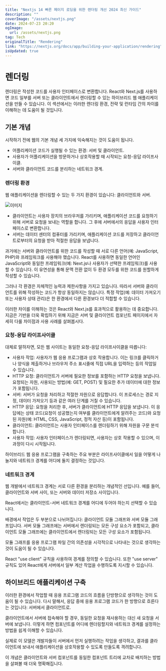 ```yaml
---
title: "Nextjs 14 빠른 페이지 로딩을 위한 렌더링 개선 2024 최신 가이드"
description: ""
coverImage: "/assets/nextjs.png"
date: 2024-07-23 20:20
ogImage: 
  url: /assets/nextjs.png
tag: Tech
originalTitle: "Rendering"
link: "https://nextjs.org/docs/app/building-your-application/rendering"
isUpdated: true
---
```





# 렌더링

렌더링은 작성한 코드를 사용자 인터페이스로 변환합니다. React와 Next.js를 사용하면 코드 일부를 서버 또는 클라이언트에서 렌더링할 수 있는 하이브리드 웹 애플리케이션을 만들 수 있습니다. 이 섹션에서는 이러한 렌더링 환경, 전략 및 런타임 간의 차이를 이해하는 데 도움이 될 것입니다.

## 기본 개념

시작하기 전에 웹의 기본 개념 세 가지에 익숙해지는 것이 도움이 됩니다.

<div class="content-ad"></div>

- 어플리케이션 코드가 실행될 수 있는 환경: 서버 및 클라이언트.
- 사용자가 어플리케이션을 방문하거나 상호작용할 때 시작되는 요청-응답 라이프사이클.
- 서버와 클라이언트 코드를 분리하는 네트워크 경계.

### 렌더링 환경

웹 애플리케이션을 렌더링할 수 있는 두 가지 환경이 있습니다: 클라이언트와 서버.

![이미지](/assets/img/2024-07-23-Rendering_0.png)

<div class="content-ad"></div>

- 클라이언트는 사용자 장치의 브라우저를 가리키며, 애플리케이션 코드를 요청하기 위해 서버로 요청을 보내는 역할을 합니다. 그 후에 서버에서의 응답을 사용자 인터페이스로 변환합니다.
- 서버는 데이터 센터의 컴퓨터를 가리키며, 애플리케이션 코드를 저장하고 클라이언트로부터의 요청을 받아 적절한 응답을 보냅니다.

과거에는 서버와 클라이언트를 위한 코드를 작성할 때 서로 다른 언어(예: JavaScript, PHP)와 프레임워크를 사용해야 했습니다. React를 사용하면 동일한 언어인 JavaScript와 동일한 프레임워크(예: Next.js나 사용자가 선택한 프레임워크)를 사용할 수 있습니다. 이 유연성을 통해 문맥 전환 없이 두 환경 모두를 위한 코드를 원할하게 작성할 수 있습니다.

그러나 각 환경은 자체적인 능력과 제한사항을 가지고 있습니다. 따라서 서버와 클라이언트를 위해 작성하는 코드가 항상 동일하지는 않습니다. 특정 작업(예: 데이터 가져오기 또는 사용자 상태 관리)은 한 환경에서 다른 환경보다 더 적합할 수 있습니다.

이러한 차이를 이해하는 것은 React와 Next.js를 효과적으로 활용하는 데 중요합니다. 지금은 기반을 더욱 확립하기 위해 지금은 서버 및 클라이언트 컴포넌트 페이지에서 자세히 다룰 차이점과 사용 사례를 살펴봅시다.

<div class="content-ad"></div>

### 요청-응답 라이프사이클

대체로 말하자면, 모든 웹 사이트는 동일한 요청-응답 라이프사이클을 따릅니다:

- 사용자 작업: 사용자가 웹 응용 프로그램과 상호 작용합니다. 이는 링크를 클릭하거나 양식을 제출하거나 브라우저 주소 표시줄에 직접 URL을 입력하는 등의 작업일 수 있습니다.
- HTTP 요청: 클라이언트가 서버에 필요한 정보를 포함하는 HTTP 요청을 보냅니다. 요청되는 자원, 사용되는 방법(예: GET, POST) 및 필요한 추가 데이터에 대한 정보가 포함됩니다.
- 서버: 서버가 요청을 처리하고 적절한 자원으로 응답합니다. 이 프로세스는 경로 지정, 데이터 가져오기 등과 같은 여러 단계를 거칠 수 있습니다.
- HTTP 응답: 요청을 처리한 후, 서버가 클라이언트에 HTTP 응답을 보냅니다. 이 응답에는 상태 코드(요청이 성공했는지 여부를 클라이언트에게 알려주는 코드)와 요청된 자원(예: HTML, CSS, JavaScript, 정적 자산 등)이 포함됩니다.
- 클라이언트: 클라이언트는 사용자 인터페이스를 렌더링하기 위해 자원을 구문 분석합니다.
- 사용자 작업: 사용자 인터페이스가 렌더링되면, 사용자는 상호 작용할 수 있으며, 이 과정이 다시 시작됩니다.

하이브리드 웹 응용 프로그램을 구축하는 주요 부분은 라이프사이클에서 일을 어떻게 나눌지와 네트워크 경계를 어디에 둘지 결정하는 것입니다.

<div class="content-ad"></div>

### 네트워크 경계

웹 개발에서 네트워크 경계는 서로 다른 환경을 분리하는 개념적인 선입니다. 예를 들어, 클라이언트와 서버 사이, 또는 서버와 데이터 저장소 사이입니다.

React에서는 클라이언트-서버 네트워크 경계를 어디에 두어야 하는지 선택할 수 있습니다.  

배경에서 작업은 두 부분으로 나뉘어집니다: 클라이언트 모듈 그래프와 서버 모듈 그래프입니다. 서버 모듈 그래프에는 서버에서 렌더링되는 모든 구성 요소가 포함되고, 클라이언트 모듈 그래프에는 클라이언트에서 렌더링되는 모든 구성 요소가 포함됩니다.

<div class="content-ad"></div>

모듈 그래프를 응용 프로그램 파일 간의 의존성을 시각적으로 나타내는 것으로 생각하는 것이 도움이 될 수 있습니다.

React "use client" 규칙을 사용하여 경계를 정의할 수 있습니다. 또한 "use server" 규칙도 있어 React에게 서버에서 일부 계산 작업을 수행하도록 지시할 수 있습니다.

## 하이브리드 애플리케이션 구축

이러한 환경에서 작업할 때 응용 프로그램 코드의 흐름을 단방향으로 생각하는 것이 도움이 될 수 있습니다. 다시 말해서, 응답 중에 응용 프로그램 코드가 한 방향으로 흐른다는 것입니다: 서버에서 클라이언트로.

<div class="content-ad"></div>

클라이언트에서 서버에 접속해야 할 경우, 동일한 요청을 재사용하는 대신 새 요청을 서버에 보냅니다. 이렇게 하면 컴포넌트를 어디에 렌더링할지와 네트워크 경계를 설정하는 방법을 쉽게 이해할 수 있습니다.

실제로 이 모델은 개발자들이 서버에서 먼저 실행하려는 작업을 생각하고, 결과를 클라이언트에 보내서 애플리케이션을 상호작용할 수 있도록 만들도록 격려합니다.

이 개념은 클라이언트와 서버 컴포넌트를 동일한 컴포넌트 트리에 교차로 배치하는 방법을 살펴볼 때 더욱 명확해집니다.